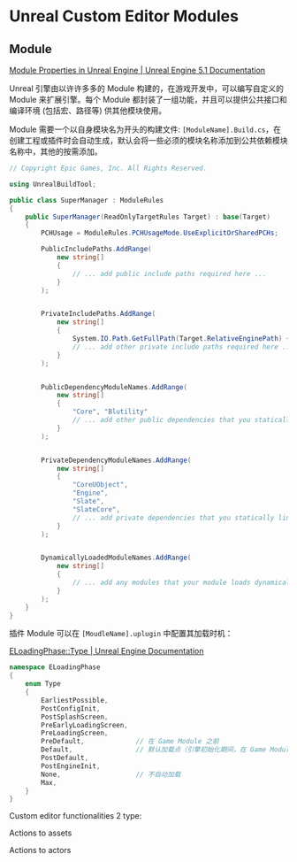 # Unreal Custom Editor Modules

## Module

[Module Properties in Unreal Engine | Unreal Engine 5.1 Documentation](https://docs.unrealengine.com/5.1/en-US/module-properties-in-unreal-engine/)

Unreal 引擎由以许许多多的 Module 构建的，在游戏开发中，可以编写自定义的 Module 来扩展引擎。每个 Module 都封装了一组功能，并且可以提供公共接口和编译环境 (包括宏、路径等) 供其他模块使用。

Module 需要一个以自身模块名为开头的构建文件: `[ModuleName].Build.cs`，在创建工程或插件时会自动生成，默认会将一些必须的模块名称添加到公共依赖模块名称中，其他的按需添加。

```csharp
// Copyright Epic Games, Inc. All Rights Reserved.

using UnrealBuildTool;

public class SuperManager : ModuleRules
{
	public SuperManager(ReadOnlyTargetRules Target) : base(Target)
	{
		PCHUsage = ModuleRules.PCHUsageMode.UseExplicitOrSharedPCHs;

		PublicIncludePaths.AddRange(
			new string[]
			{
				// ... add public include paths required here ...
			}
		);


		PrivateIncludePaths.AddRange(
			new string[]
			{
				System.IO.Path.GetFullPath(Target.RelativeEnginePath) + "Source/Editor/Blutility/Private"
				// ... add other private include paths required here ...
			}
		);


		PublicDependencyModuleNames.AddRange(
			new string[]
			{
				"Core", "Blutility"
				// ... add other public dependencies that you statically link with here ...
			}
		);


		PrivateDependencyModuleNames.AddRange(
			new string[]
			{
				"CoreUObject",
				"Engine",
				"Slate",
				"SlateCore",
				// ... add private dependencies that you statically link with here ...	
			}
		);


		DynamicallyLoadedModuleNames.AddRange(
			new string[]
			{
				// ... add any modules that your module loads dynamically here ...
			}
		);
	}
}
```

插件 Module 可以在 `[MoudleName].uplugin` 中配置其加载时机：

[ELoadingPhase::Type | Unreal Engine Documentation](https://docs.unrealengine.com/5.0/en-US/API/Runtime/Projects/ELoadingPhase__Type/)

```c++
namespace ELoadingPhase
{
    enum Type
    {
        EarliestPossible,
        PostConfigInit,
        PostSplashScreen,
        PreEarlyLoadingScreen,
        PreLoadingScreen,
        PreDefault,				// 在 Game Module 之前
        Default,				// 默认加载点（引擎初始化期间，在 Game Module 之后）
        PostDefault,
        PostEngineInit,
        None,					// 不自动加载
        Max,
    }
}
```

Custom editor functionalities 2 type:

Actions to assets

Actions to actors
